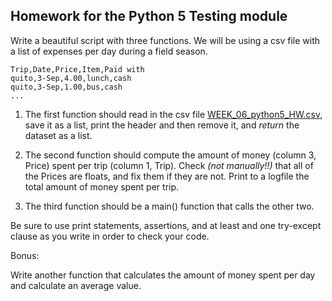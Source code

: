 ## Homework for the Python 5 Testing module

Write a beautiful script with three functions. We will be using a csv file with a list of expenses per day during a field season.
```
Trip,Date,Price,Item,Paid with
quito,3-Sep,4.00,lunch,cash
quito,3-Sep,1.00,bus,cash
...
```

 1. The first function should read in the csv file [WEEK_06_python5_HW.csv](WEEK_06_python5_HW.csv), save it as a list, print the header and then remove it, and *return* the dataset as a list.

 2. The second function should compute the amount of money (column 3, Price) spent per trip (column 1, Trip). Check *(not manually!!)* that all of the Prices are floats, and fix them if they are not. Print to a logfile the total amount of money spent per trip.

 3. The third function should be a main() function that calls the other two.

Be sure to use print statements, assertions, and at least and one try-except clause as you write
in order to check your code. 


Bonus:

Write another function that calculates the amount of money spent per day and calculate an average value.
